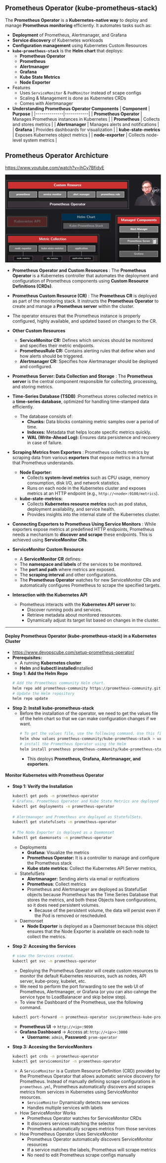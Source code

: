 ## Prometheus Operator (kube-prometheus-stack)

The **Prometheus Operator** is a **Kubernetes-native way** to deploy and manage **Prometheus monitoring** efficiently. It automates tasks such as:
- **Deployment** of Prometheus, Alertmanager, and Grafana  
- **Service discovery** of Kubernetes workloads  
- **Configuration management** using Kubernetes Custom Resources  
- **`kube-prometheus-stack`** is the **Helm chart** that deploys:
    - **Prometheus Operator**
    - **Prometheus**
    - **Alertmanager**
    - **Grafana**
    - **Kube State Metrics**
    - **Node Exporter**
- Features
    - Uses `ServiceMonitor` & `PodMonitor` instead of scape configs
    - Scaling & Management is done as Kubernetes CRDs
    - Comes with Alertmanager
- **Understanding Prometheus Operator Components**
    | **Component** | **Purpose** |
    |--------------|------------|
    | **Prometheus Operator** | Manages Prometheus instances in Kubernetes |
    | **Prometheus** | Collects and stores metrics |
    | **Alertmanager** | Manages alerts and notifications |
    | **Grafana** | Provides dashboards for visualization |
    | **kube-state-metrics** | Exposes Kubernetes object metrics |
    | **node-exporter** | Collects node-level system metrics |

## Prometheus Operator Archicture
https://www.youtube.com/watch?v=ihCy7BfidyE 

![alt text](images/prom-stack.png)

- **Prometheus Operator and Custom Resources**  : The **Prometheus Operator** is a Kubernetes controller that automates the deployment and configuration of Prometheus components using **Custom Resource Definitions (CRDs)**.  
- **Prometheus Custom Resource (CR)**  : The **Prometheus CR** is deployed as part of the monitoring stack. It instructs the **Prometheus Operator** to create and manage a **Prometheus server** within the cluster.  
- The operator ensures that the Prometheus instance is properly configured, highly available, and updated based on changes to the CR.  
- **Other Custom Resources**  
    - **ServiceMonitor CR:** Defines which services should be monitored and specifies their metric endpoints.  
    - **PrometheusRule CR:** Contains alerting rules that define when and how alerts should be triggered.  
    - **Alertmanager CR:** Specifies how Alertmanager should be deployed and configured.  
- **Prometheus Server: Data Collection and Storage**  : The **Prometheus server** is the central component responsible for collecting, processing, and storing metrics.  
- **Time-Series Database (TSDB)**  :Prometheus stores collected metrics in a **time-series database**, optimized for handling time-stamped data efficiently.  
    - The database consists of:  
        - **Chunks:** Data blocks containing metric samples over a period of time.  
        - **Indexes:** Metadata that helps locate specific metrics quickly.  
        - **WAL (Write-Ahead Log):** Ensures data persistence and recovery in case of failure.  
- **Scraping Metrics from Exporters**  : Prometheus collects metrics by scraping data from various **exporters** that expose metrics in a format that Prometheus understands.  
    - **Node Exporter:**  
        - Collects **system-level metrics** such as CPU usage, memory consumption, disk I/O, and network statistics.  
        - Runs on each node in the Kubernetes cluster and exposes metrics at an HTTP endpoint (e.g., `http://<node>:9100/metrics`).  
    - **kube-state-metrics:**  
        - Collects **Kubernetes resource metrics** such as pod status, deployment availability, and service health.  
        - Provides insights into the internal state of the Kubernetes cluster.  

- **Connecting Exporters to Prometheus Using Service Monitors**  : While exporters expose metrics at predefined HTTP endpoints, Prometheus needs a mechanism to **discover and scrape** these endpoints. This is achieved using **ServiceMonitor CRs**.  
- **ServiceMonitor Custom Resource**  
    - A **ServiceMonitor CR** defines:  
    - The **namespace and labels** of the services to be monitored.  
    - The **port and path** where metrics are exposed.  
    - The **scraping interval** and other configurations.  
    - The **Prometheus Operator** watches for new ServiceMonitor CRs and automatically configures Prometheus to scrape the specified targets.  
- **Interaction with the Kubernetes API**  
    - Prometheus interacts with the **Kubernetes API server** to:  
        - Discover running pods and services.  
        - Retrieve metadata about monitored resources.  
        - Dynamically adjust its target list based on changes in the cluster.  
---

#### **Deploy Prometheus Operator (kube-prometheus-stack) in a Kubernetes Cluster**
- https://www.devopscube.com/setup-prometheus-operator/
- **Prerequisites:**  
    - A running **Kubernetes cluster**  
    - **Helm** and **kubectl installed**installed  
- **Step 1️: Add the Helm Repo**
    ```sh
    # Add the Prometheus community Helm chart.
    helm repo add prometheus-community https://prometheus-community.github.io/helm-charts
    # Update the Helm repository
    helm repo update
    ```
- **Step 2️: Install kube-prometheus-stack**
    - Before the installation of the operator, we need to get the values file of the helm chart so that we can make configuration changes if we want.
        ```sh
        # To get the values file, use the following command. Use this file to modify configurations
        helm show values prometheus-community/kube-prometheus-stack > values.yaml
        # install the Prometheus Operator using the Helm
        helm install prometheus prometheus-community/kube-prometheus-stack --namespace prometheus-operator --create-namespace
        ```
        - This deploys **Prometheus, Grafana, Alertmanager, and exporters**.

#### **Monitor Kubernetes with Prometheus Operator**
- **Step 1: Verify the Installation**
    ```sh
    kubectl get pods -n prometheus-operator
    # Grafana, Prometheus Operator and Kube State Metrics are deployed as Deployment Objects.
    kubectl get deployments -n prometheus-operator

    # Alertmanager and Prometheus are deployed as StatefulSets.
    kubectl get statefulsets -n prometheus-operator

    # The Node Exporter is deployed as a Daemonset
    kubectl get daemonsets -n prometheus-operator
    ```
    - Deployments
        - **Grafana:** Visualize the metrics
        - **Prometheus Operator:** It is a controller to manage and configure the Prometheus stack
        - **Kube state metrics:** Collect the Kubernetes API Server metrics,
    - StatefulSets
        - **Alertmanager:** Sending alerts via email or notifications
        - **Prometheus**: Collect metrics
        - Prometheus and Alertmanager are deployed as StatefulSet objects because Prometheus has the Time Series Database that stores the metrics, and both these Objects have configurations, so it does need persistent volumes.
            - Because of the persistent volume, the data will persist even if the Pod is removed or rescheduled. 
    - Daemonset
        - **Node Exporter** is deployed as a Daemonset because this object ensures that the Node Exporter is available on each node to collect the metrics.

- **Step 2: Accesing the Services**
    ```sh
    # view the Services created.
    kubectl get svc -n prometheus-operator
    ```
    - Deploying the Prometheus Operator will create custom resources to monitor the default Kubernetes resources, such as nodes, API server, kube-proxy, kubelet, etc.
    - We need to perform the port forwarding to see the web UI of Prometheus, Alertmanager, or Grafana (or you can also cahnge the service type to LoadBalanacer and skip below step).
    - To view the Dashboard of the Prometheus, use the following command.
    ```sh
    kubectl port-forward -n prometheus-operator svc/prometheus-kube-prometheus-prometheus 9090:9090
    ```
    - **Prometheus UI** → `http://<ip>:9090`
    - **Grafana Dashboard** → Access at: `http://<ip>>:3000`  
        - **Username:** `admin`, **Password:** `prom-operator`
- **Step 3: Accesing the ServiceMoniters**
    ```sh
    kubectl get crds -n prometheus-operator
    kubectl get servicemonitor -n prometheus-operator

    ```
    - A `ServiceMonitor` is a Custom Resource Definition (CRD) provided by the Prometheus Operator that allows automatic service discovery for Prometheus. Instead of manually defining scrape configurations in `prometheus.yml`, Prometheus automatically discovers and scrapes metrics from services in Kubernetes using ServiceMonitor resources.
        - `ServiceMonitor` Dynamically detects new services
        - Handles multiple services with labels
    -  How ServiceMonitor Works
        - Prometheus Operator watches for ServiceMonitor CRDs
        - It discovers services matching the selector
        - Prometheus automatically scrapes metrics from those services
    - How Prometheus Operator Uses ServiceMonitor
        - Prometheus Operator automatically discovers ServiceMonitor resources
        - If a service matches the labels, Prometheus will scrape metrics
        - No need to edit Prometheus scrape configs manually

